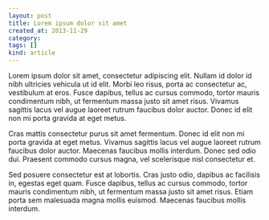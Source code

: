 ```yaml
---
layout: post
title: Lorem ipsum dolor sit amet
created_at: 2013-11-29
category:
tags: []
kind: article
---
```

Lorem ipsum dolor sit amet, consectetur adipiscing elit. Nullam id dolor id nibh ultricies vehicula ut id elit. Morbi leo risus, porta ac consectetur ac, vestibulum at eros. Fusce dapibus, tellus ac cursus commodo, tortor mauris condimentum nibh, ut fermentum massa justo sit amet risus. Vivamus sagittis lacus vel augue laoreet rutrum faucibus dolor auctor. Donec id elit non mi porta gravida at eget metus.

Cras mattis consectetur purus sit amet fermentum. Donec id elit non mi porta gravida at eget metus. Vivamus sagittis lacus vel augue laoreet rutrum faucibus dolor auctor. Maecenas faucibus mollis interdum. Donec sed odio dui. Praesent commodo cursus magna, vel scelerisque nisl consectetur et.

Sed posuere consectetur est at lobortis. Cras justo odio, dapibus ac facilisis in, egestas eget quam. Fusce dapibus, tellus ac cursus commodo, tortor mauris condimentum nibh, ut fermentum massa justo sit amet risus. Etiam porta sem malesuada magna mollis euismod. Maecenas faucibus mollis interdum.
